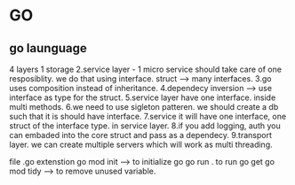 # GO

## go launguage

4 layers
1 storage
2.service layer - 1 micro service should take care of one resposiblity.
we do that using interface. struct --> many interfaces.
3.go uses composition instead of inheritance.
4.dependecy inversion --> use interface as type for the struct.
5.service layer have one interface. inside multi methods.
6.we need to use sigleton patteren. we should create a db such that it is should have interface.
7.service it will have one interface, one struct of the interface type. in service layer.
8.if you add logging, auth you can embaded into the core struct and pass as a dependecy.
9.transport layer. we can create multiple servers which will work as multi threading.

file .go extenstion
go mod init --> to initialize go
go run . to run
go get <package name>
go mod tidy --> to remove unused variable.
